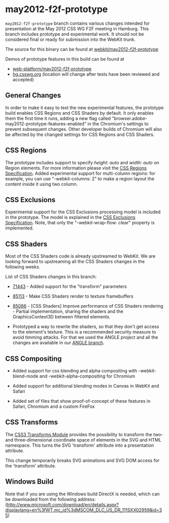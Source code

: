 may2012-f2f-prototype
=====================

`may2012-f2f-prototype` branch contains various changes intended for presentation at the May 2012 CSS WG F2F meeting in Hamburg. This branch includes prototype and experimental work. It should not be considered final or ready for submission into the WebKit trunk.

The source for this binary can be found at [webkit/may2012-f2f-prototype](https://github.com/adobe/webkit/tree/may2012-f2f-prototype)

Demos of prototype features in this build can be found at
* [web-platform/may2012-f2f-prototype](https://github.com/adobe/web-platform/tree/may2012-f2f-prototype/)
* [hg.csswg.org](https://hg.csswg.org/test/file/7e6cd72828e8/contributors/adobe/incoming/css3-regions) (location will change after tests have been reviewed and accepted)

General Changes
---------------
In order to make it easy to test the new experimental features, the prototype build enables CSS Regions and CSS Shaders by default. It only enables them the first time it runs, adding a new flag called "browser.adobe-may2012-prototype-features-enabled" in the Chromium's settings to prevent subsequent changes. Other developer builds of Chromium will also be affected by the changed settings for CSS Regions and CSS Shaders.


CSS Regions
-----------
The prototype includes support to specify *height: auto* and *width: auto* on Region elements. For more information please visit the [CSS Regions Specification](http://dev.w3.org/csswg/css3-regions/#regions-visual-formatting-steps).
Added experimental support for multi-column regions: for example, you can use "-webkit-columns: 2" to make a region layout the content inside it using two column.

CSS Exclusions
--------------
Experimental support for the CSS Exclusions processing model is included in the prototype. The model is explained in the [CSS Exclusions Specification](http://dev.w3.org/csswg/css3-exclusions/#exclusions-processing-model). Note, that only the "-webkit-wrap-flow: clear" property is implemented.

CSS Shaders
-----------
Most of the CSS Shaders code is already upstreamed to WebKit. We are looking forward to upstreaming all the CSS Shaders changes in the following weeks.

List of CSS Shaders changes in this branch:

+ [71443](https://bugs.webkit.org/show_bug.cgi?id=71443) - Added support for the "transform" parameters

+ [85113](https://bugs.webkit.org/show_bug.cgi?id=85113) - Make CSS Shaders render to texture framebuffers

+ [85086](https://bugs.webkit.org/show_bug.cgi?id=85086) - [CSS Shaders] Improve performance of CSS Shaders rendering - Partial implementation, sharing the shaders and the GraphicsContext3D between filtered elements.

+ Prototyped a way to rewrite the shaders, so that they don't get access to the element's texture. This is a recommended security measure to avoid timming attacks. For that we used the ANGLE project and all the changes are available in our [ANGLE branch](https://github.com/adobe/angle/tree/shader-rewriter).

CSS Compositing
-----------
+ Added support for css blending and alpha compositing with -webkit-blend-mode and -webkit-alpha-compositing for Chromium

+ Added support for additional blending modes in Canvas in WebKit and Safari

+ Added set of files that show proof-of-concept of these features in Safari, Chromium and a custom FireFox

CSS Transforms
-------------
The [CSS3 Transforms Module](http://dev.w3.org/csswg/css3-transforms/) provides the possibility to transform the two- and three-dimensional coordinate space of elements in the SVG and HTML namespace. This turns the SVG 'transform' attribute into a presentation attribute.

This change temporarily breaks SVG animations and SVG DOM access for the 'transform' attribute.

Windows Build
-------------
Note that if you are using the Windows build DirectX is needed, which can be downloaded from the following address: 
(http://www.microsoft.com/download/en/details.aspx?displaylang=en%3fWT.mc_id%3dMSCOM_DLC_US_DR_111SXX02959&id=35)


